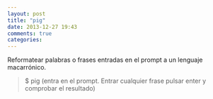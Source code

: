 ```yaml
---
layout: post
title: "pig"
date: 2013-12-27 19:43
comments: true
categories: 
---
```

Reformatear palabras o frases entradas en el prompt a un lenguaje macarrónico.

>$ pig (entra en el prompt. Entrar cualquier frase pulsar enter y comprobar el resultado)

